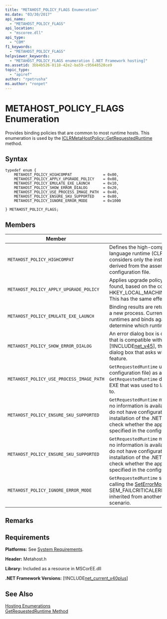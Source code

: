 ```yaml
---
title: "METAHOST_POLICY_FLAGS Enumeration"
ms.date: "03/30/2017"
api_name: 
  - "METAHOST_POLICY_FLAGS"
api_location: 
  - "mscoree.dll"
api_type: 
  - "COM"
f1_keywords: 
  - "METAHOST_POLICY_FLAGS"
helpviewer_keywords: 
  - "METAHOST_POLICY_FLAGS enumeration [.NET Framework hosting]"
ms.assetid: 3bb4b526-0118-42e2-ba59-c95648528ce9
topic_type: 
  - "apiref"
author: "rpetrusha"
ms.author: "ronpet"
---
```

# METAHOST_POLICY_FLAGS Enumeration
Provides binding policies that are common to most runtime hosts. This enumeration is used by the [ICLRMetaHostPolicy::GetRequestedRuntime](../../../../docs/framework/unmanaged-api/hosting/iclrmetahostpolicy-getrequestedruntime-method.md) method.  

## Syntax  

```  
typedef enum {  
    METAHOST_POLICY_HIGHCOMPAT              = 0x00,  
    METAHOST_POLICY_APPLY_UPGRADE_POLICY    = 0x08,  
    METAHOST_POLICY_EMULATE_EXE_LAUNCH      = 0x10,  
    METAHOST_POLICY_SHOW_ERROR_DIALOG       = 0x20,  
    METAHOST_POLICY_USE_PROCESS_IMAGE_PATH  = 0x40,  
    METAHOST_POLICY_ENSURE_SKU_SUPPORTED    = 0x80,  
    METAHOST_POLICY_IGNORE_ERROR_MODE       = 0x1000  

} METAHOST_POLICY_FLAGS;  
```  

## Members  


|                  Member                  |                                                                                                                                                                                                                                      Description                                                                                                                                                                                                                                      |
|------------------------------------------|---------------------------------------------------------------------------------------------------------------------------------------------------------------------------------------------------------------------------------------------------------------------------------------------------------------------------------------------------------------------------------------------------------------------------------------------------------------------------------------|
|       `METAHOST_POLICY_HIGHCOMPAT`       |                                                                        Defines the high-compatibility policy, which does not consider any common language runtime (CLR) that is loaded into the current process. Instead, it considers only the installed CLRs and the preferences of the component, as derived from the assembly file itself, the declared built-against version, or the configuration file.                                                                         |
|  `METAHOST_POLICY_APPLY_UPGRADE_POLICY`  |                                                                          Applies upgrade policy to the version bind result when an exact match is not found, based on the contents of HKEY_LOCAL_MACHINE\SOFTWARE\Microsoft\\.NETFramework\Policy\Upgrades. This has the same effect as [RUNTIME_INFO_UPGRADE_VERSION](../../../../docs/framework/unmanaged-api/hosting/runtime-info-flags-enumeration.md).                                                                           |
|   `METAHOST_POLICY_EMULATE_EXE_LAUNCH`   |                                                                                 Binding results are returned as if the image provided to the call were launched in a new process. Currently, `GetRequestedRuntime` ignores the set of loadable runtimes and binds against the set of installed runtimes. This flag allows a host to determine which runtime an EXE will bind to when it is launched.                                                                                  |
|   `METAHOST_POLICY_SHOW_ERROR_DIALOG`    |                                                           An error dialog box is displayed if `GetRequestedRuntime` is unable to find a runtime that is compatible with the input parameters. Beginning with the [!INCLUDE[net_v45](../../../../includes/net-v45-md.md)], this error dialog box can take the form of a Windows feature dialog box that asks whether the user would like to enable the appropriate feature.                                                            |
| `METAHOST_POLICY_USE_PROCESS_IMAGE_PATH` |                                                                                 `GetRequestedRuntime` uses the process image (and any corresponding configuration file) as additional input to the binding process. By default, `GetRequestedRuntime` does not fall back to the process image path (typically, the EXE that was used to launch the process) when determining the runtime to bind to.                                                                                  |
|  `METAHOST_POLICY_ENSURE_SKU_SUPPORTED`  | `GetRequestedRuntime` must check whether the appropriate SKU is installed when no information is available in the configuration file. This allows applications that do not have configuration files to fail gracefully on smaller SKUs than the default installation of the .NET Framework. By default, `GetRequestedRuntime` does not check whether the appropriate SKU is installed unless the SKU attribute is specified in the configuration file `<supportedRuntime />` element. |
|  `METAHOST_POLICY_ENSURE_SKU_SUPPORTED`  | `GetRequestedRuntime` must check whether the appropriate SKU is installed when no information is available in the configuration file. This allows applications that do not have configuration files to fail gracefully on smaller SKUs than the default installation of the .NET Framework. By default, `GetRequestedRuntime` does not check whether the appropriate SKU is installed unless the SKU attribute is specified in the configuration file `<supportedRuntime />` element. |
|   `METAHOST_POLICY_IGNORE_ERROR_MODE`    |                                                   `GetRequestedRuntime` should ignore SEM_FAILCRITICALERRORS (which is set by calling the [SetErrorMode](http://go.microsoft.com/fwlink/p/?LinkId=255242) function), and show the error dialog box. By default, SEM_FAILCRITICALERRORS suppresses the error dialog box. It may have been inherited from another process, and the silent error may be undesirable in your scenario.                                                    |

## Remarks  

## Requirements  
 **Platforms:** See [System Requirements](../../../../docs/framework/get-started/system-requirements.md).  

 **Header:** Metahost.h  

 **Library:** Included as a resource in MSCorEE.dll  

 **.NET Framework Versions:** [!INCLUDE[net_current_v40plus](../../../../includes/net-current-v40plus-md.md)]  

## See Also  
 [Hosting Enumerations](../../../../docs/framework/unmanaged-api/hosting/hosting-enumerations.md)  
 [GetRequestedRuntime Method](../../../../docs/framework/unmanaged-api/hosting/iclrmetahostpolicy-getrequestedruntime-method.md)
